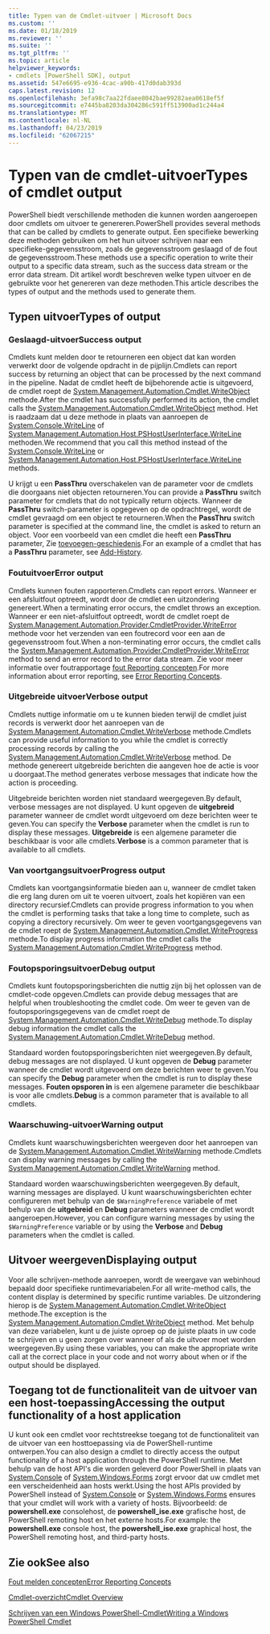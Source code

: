 ```yaml
---
title: Typen van de Cmdlet-uitvoer | Microsoft Docs
ms.custom: ''
ms.date: 01/18/2019
ms.reviewer: ''
ms.suite: ''
ms.tgt_pltfrm: ''
ms.topic: article
helpviewer_keywords:
- cmdlets [PowerShell SDK], output
ms.assetid: 547e6695-e936-4cac-a90b-417d0dab393d
caps.latest.revision: 12
ms.openlocfilehash: 3efa98c7aa22fdaee8042bae99282aea0618ef5f
ms.sourcegitcommit: e7445ba8203da304286c591ff513900ad1c244a4
ms.translationtype: MT
ms.contentlocale: nl-NL
ms.lasthandoff: 04/23/2019
ms.locfileid: "62067215"
---
```

# <a name="types-of-cmdlet-output"></a><span data-ttu-id="538c2-102">Typen van de cmdlet-uitvoer</span><span class="sxs-lookup"><span data-stu-id="538c2-102">Types of cmdlet output</span></span>

<span data-ttu-id="538c2-103">PowerShell biedt verschillende methoden die kunnen worden aangeroepen door cmdlets om uitvoer te genereren.</span><span class="sxs-lookup"><span data-stu-id="538c2-103">PowerShell provides several methods that can be called by cmdlets to generate output.</span></span> <span data-ttu-id="538c2-104">Een specifieke bewerking deze methoden gebruiken om het hun uitvoer schrijven naar een specifieke-gegevensstroom, zoals de gegevensstroom geslaagd of de fout de gegevensstroom.</span><span class="sxs-lookup"><span data-stu-id="538c2-104">These methods use a specific operation to write their output to a specific data stream, such as the success data stream or the error data stream.</span></span> <span data-ttu-id="538c2-105">Dit artikel wordt beschreven welke typen uitvoer en de gebruikte voor het genereren van deze methoden.</span><span class="sxs-lookup"><span data-stu-id="538c2-105">This article describes the types of output and the methods used to generate them.</span></span>

## <a name="types-of-output"></a><span data-ttu-id="538c2-106">Typen uitvoer</span><span class="sxs-lookup"><span data-stu-id="538c2-106">Types of output</span></span>

### <a name="success-output"></a><span data-ttu-id="538c2-107">Geslaagd-uitvoer</span><span class="sxs-lookup"><span data-stu-id="538c2-107">Success output</span></span>

<span data-ttu-id="538c2-108">Cmdlets kunt melden door te retourneren een object dat kan worden verwerkt door de volgende opdracht in de pijplijn.</span><span class="sxs-lookup"><span data-stu-id="538c2-108">Cmdlets can report success by returning an object that can be processed by the next command in the pipeline.</span></span> <span data-ttu-id="538c2-109">Nadat de cmdlet heeft de bijbehorende actie is uitgevoerd, de cmdlet roept de [System.Management.Automation.Cmdlet.WriteObject](/dotnet/api/System.Management.Automation.Cmdlet.WriteObject) methode.</span><span class="sxs-lookup"><span data-stu-id="538c2-109">After the cmdlet has successfully performed its action, the cmdlet calls the [System.Management.Automation.Cmdlet.WriteObject](/dotnet/api/System.Management.Automation.Cmdlet.WriteObject) method.</span></span> <span data-ttu-id="538c2-110">Het is raadzaam dat u deze methode in plaats van aanroepen de [System.Console.WriteLine](/dotnet/api/System.Console.WriteLine) of [System.Management.Automation.Host.PSHostUserInterface.WriteLine](/dotnet/api/System.Management.Automation.Host.PSHostUserInterface.WriteLine) methoden.</span><span class="sxs-lookup"><span data-stu-id="538c2-110">We recommend that you call this method instead of the [System.Console.WriteLine](/dotnet/api/System.Console.WriteLine) or [System.Management.Automation.Host.PSHostUserInterface.WriteLine](/dotnet/api/System.Management.Automation.Host.PSHostUserInterface.WriteLine) methods.</span></span>

<span data-ttu-id="538c2-111">U krijgt u een **PassThru** overschakelen van de parameter voor de cmdlets die doorgaans niet objecten retourneren.</span><span class="sxs-lookup"><span data-stu-id="538c2-111">You can provide a **PassThru** switch parameter for cmdlets that do not typically return objects.</span></span>
<span data-ttu-id="538c2-112">Wanneer de **PassThru** switch-parameter is opgegeven op de opdrachtregel, wordt de cmdlet gevraagd om een object te retourneren.</span><span class="sxs-lookup"><span data-stu-id="538c2-112">When the **PassThru** switch parameter is specified at the command line, the cmdlet is asked to return an object.</span></span> <span data-ttu-id="538c2-113">Voor een voorbeeld van een cmdlet die heeft een **PassThru** parameter, Zie [toevoegen-geschiedenis](/powershell/module/Microsoft.PowerShell.Core/Add-History).</span><span class="sxs-lookup"><span data-stu-id="538c2-113">For an example of a cmdlet that has a **PassThru** parameter, see [Add-History](/powershell/module/Microsoft.PowerShell.Core/Add-History).</span></span>

### <a name="error-output"></a><span data-ttu-id="538c2-114">Foutuitvoer</span><span class="sxs-lookup"><span data-stu-id="538c2-114">Error output</span></span>

<span data-ttu-id="538c2-115">Cmdlets kunnen fouten rapporteren.</span><span class="sxs-lookup"><span data-stu-id="538c2-115">Cmdlets can report errors.</span></span> <span data-ttu-id="538c2-116">Wanneer er een afsluitfout optreedt, wordt door de cmdlet een uitzondering genereert.</span><span class="sxs-lookup"><span data-stu-id="538c2-116">When a terminating error occurs, the cmdlet throws an exception.</span></span> <span data-ttu-id="538c2-117">Wanneer er een niet-afsluitfout optreedt, wordt de cmdlet roept de [System.Management.Automation.Provider.CmdletProvider.WriteError](/dotnet/api/System.Management.Automation.Provider.CmdletProvider.WriteError) methode voor het verzenden van een foutrecord voor een aan de gegevensstroom fout.</span><span class="sxs-lookup"><span data-stu-id="538c2-117">When a non-terminating error occurs, the cmdlet calls the [System.Management.Automation.Provider.CmdletProvider.WriteError](/dotnet/api/System.Management.Automation.Provider.CmdletProvider.WriteError) method to send an error record to the error data stream.</span></span> <span data-ttu-id="538c2-118">Zie voor meer informatie over foutrapportage [fout Reporting concepten](./error-reporting-concepts.md).</span><span class="sxs-lookup"><span data-stu-id="538c2-118">For more information about error reporting, see [Error Reporting Concepts](./error-reporting-concepts.md).</span></span>

### <a name="verbose-output"></a><span data-ttu-id="538c2-119">Uitgebreide uitvoer</span><span class="sxs-lookup"><span data-stu-id="538c2-119">Verbose output</span></span>

<span data-ttu-id="538c2-120">Cmdlets nuttige informatie om u te kunnen bieden terwijl de cmdlet juist records is verwerkt door het aanroepen van de [System.Management.Automation.Cmdlet.WriteVerbose](/dotnet/api/System.Management.Automation.Cmdlet.WriteVerbose) methode.</span><span class="sxs-lookup"><span data-stu-id="538c2-120">Cmdlets can provide useful information to you while the cmdlet is correctly processing records by calling the [System.Management.Automation.Cmdlet.WriteVerbose](/dotnet/api/System.Management.Automation.Cmdlet.WriteVerbose) method.</span></span> <span data-ttu-id="538c2-121">De methode genereert uitgebreide berichten die aangeven hoe de actie is voor u doorgaat.</span><span class="sxs-lookup"><span data-stu-id="538c2-121">The method generates verbose messages that indicate how the action is proceeding.</span></span>

<span data-ttu-id="538c2-122">Uitgebreide berichten worden niet standaard weergegeven.</span><span class="sxs-lookup"><span data-stu-id="538c2-122">By default, verbose messages are not displayed.</span></span> <span data-ttu-id="538c2-123">U kunt opgeven de **uitgebreid** parameter wanneer de cmdlet wordt uitgevoerd om deze berichten weer te geven.</span><span class="sxs-lookup"><span data-stu-id="538c2-123">You can specify the **Verbose** parameter when the cmdlet is run to display these messages.</span></span> <span data-ttu-id="538c2-124">**Uitgebreide** is een algemene parameter die beschikbaar is voor alle cmdlets.</span><span class="sxs-lookup"><span data-stu-id="538c2-124">**Verbose** is a common parameter that is available to all cmdlets.</span></span>

### <a name="progress-output"></a><span data-ttu-id="538c2-125">Van voortgangsuitvoer</span><span class="sxs-lookup"><span data-stu-id="538c2-125">Progress output</span></span>

<span data-ttu-id="538c2-126">Cmdlets kan voortgangsinformatie bieden aan u, wanneer de cmdlet taken die erg lang duren om uit te voeren uitvoert, zoals het kopiëren van een directory recursief.</span><span class="sxs-lookup"><span data-stu-id="538c2-126">Cmdlets can provide progress information to you when the cmdlet is performing tasks that take a long time to complete, such as copying a directory recursively.</span></span> <span data-ttu-id="538c2-127">Om weer te geven voortgangsgegevens van de cmdlet roept de [System.Management.Automation.Cmdlet.WriteProgress](/dotnet/api/System.Management.Automation.Cmdlet.WriteProgress) methode.</span><span class="sxs-lookup"><span data-stu-id="538c2-127">To display progress information the cmdlet calls the [System.Management.Automation.Cmdlet.WriteProgress](/dotnet/api/System.Management.Automation.Cmdlet.WriteProgress) method.</span></span>

### <a name="debug-output"></a><span data-ttu-id="538c2-128">Foutopsporingsuitvoer</span><span class="sxs-lookup"><span data-stu-id="538c2-128">Debug output</span></span>

<span data-ttu-id="538c2-129">Cmdlets kunt foutopsporingsberichten die nuttig zijn bij het oplossen van de cmdlet-code opgeven.</span><span class="sxs-lookup"><span data-stu-id="538c2-129">Cmdlets can provide debug messages that are helpful when troubleshooting the cmdlet code.</span></span> <span data-ttu-id="538c2-130">Om weer te geven van de foutopsporingsgegevens van de cmdlet roept de [System.Management.Automation.Cmdlet.WriteDebug](/dotnet/api/System.Management.Automation.Cmdlet.WriteDebug) methode.</span><span class="sxs-lookup"><span data-stu-id="538c2-130">To display debug information the cmdlet calls the [System.Management.Automation.Cmdlet.WriteDebug](/dotnet/api/System.Management.Automation.Cmdlet.WriteDebug) method.</span></span>

<span data-ttu-id="538c2-131">Standaard worden foutopsporingsberichten niet weergegeven.</span><span class="sxs-lookup"><span data-stu-id="538c2-131">By default, debug messages are not displayed.</span></span> <span data-ttu-id="538c2-132">U kunt opgeven de **Debug** parameter wanneer de cmdlet wordt uitgevoerd om deze berichten weer te geven.</span><span class="sxs-lookup"><span data-stu-id="538c2-132">You can specify the **Debug** parameter when the cmdlet is run to display these messages.</span></span> <span data-ttu-id="538c2-133">**Fouten opsporen in** is een algemene parameter die beschikbaar is voor alle cmdlets.</span><span class="sxs-lookup"><span data-stu-id="538c2-133">**Debug** is a common parameter that is available to all cmdlets.</span></span>

### <a name="warning-output"></a><span data-ttu-id="538c2-134">Waarschuwing-uitvoer</span><span class="sxs-lookup"><span data-stu-id="538c2-134">Warning output</span></span>

<span data-ttu-id="538c2-135">Cmdlets kunt waarschuwingsberichten weergeven door het aanroepen van de [System.Management.Automation.Cmdlet.WriteWarning](/dotnet/api/System.Management.Automation.Cmdlet.WriteWarning) methode.</span><span class="sxs-lookup"><span data-stu-id="538c2-135">Cmdlets can display warning messages by calling the [System.Management.Automation.Cmdlet.WriteWarning](/dotnet/api/System.Management.Automation.Cmdlet.WriteWarning) method.</span></span>

<span data-ttu-id="538c2-136">Standaard worden waarschuwingsberichten weergegeven.</span><span class="sxs-lookup"><span data-stu-id="538c2-136">By default, warning messages are displayed.</span></span> <span data-ttu-id="538c2-137">U kunt waarschuwingsberichten echter configureren met behulp van de `$WarningPreference` variabele of met behulp van de **uitgebreid** en **Debug** parameters wanneer de cmdlet wordt aangeroepen.</span><span class="sxs-lookup"><span data-stu-id="538c2-137">However, you can configure warning messages by using the `$WarningPreference` variable or by using the **Verbose** and **Debug** parameters when the cmdlet is called.</span></span>

## <a name="displaying-output"></a><span data-ttu-id="538c2-138">Uitvoer weergeven</span><span class="sxs-lookup"><span data-stu-id="538c2-138">Displaying output</span></span>

<span data-ttu-id="538c2-139">Voor alle schrijven-methode aanroepen, wordt de weergave van webinhoud bepaald door specifieke runtimevariabelen.</span><span class="sxs-lookup"><span data-stu-id="538c2-139">For all write-method calls, the content display is determined by specific runtime variables.</span></span> <span data-ttu-id="538c2-140">De uitzondering hierop is de [System.Management.Automation.Cmdlet.WriteObject](/dotnet/api/System.Management.Automation.Cmdlet.WriteObject) methode.</span><span class="sxs-lookup"><span data-stu-id="538c2-140">The exception is the [System.Management.Automation.Cmdlet.WriteObject](/dotnet/api/System.Management.Automation.Cmdlet.WriteObject) method.</span></span> <span data-ttu-id="538c2-141">Met behulp van deze variabelen, kunt u de juiste oproep op de juiste plaats in uw code te schrijven en u geen zorgen over wanneer of als de uitvoer moet worden weergegeven.</span><span class="sxs-lookup"><span data-stu-id="538c2-141">By using these variables, you can make the appropriate write call at the correct place in your code and not worry about when or if the output should be displayed.</span></span>

## <a name="accessing-the-output-functionality-of-a-host-application"></a><span data-ttu-id="538c2-142">Toegang tot de functionaliteit van de uitvoer van een host-toepassing</span><span class="sxs-lookup"><span data-stu-id="538c2-142">Accessing the output functionality of a host application</span></span>

<span data-ttu-id="538c2-143">U kunt ook een cmdlet voor rechtstreekse toegang tot de functionaliteit van de uitvoer van een hosttoepassing via de PowerShell-runtime ontwerpen.</span><span class="sxs-lookup"><span data-stu-id="538c2-143">You can also design a cmdlet to directly access the output functionality of a host application through the PowerShell runtime.</span></span> <span data-ttu-id="538c2-144">Met behulp van de host API's die worden geleverd door PowerShell in plaats van [System.Console](/dotnet/api/System.Console) of [System.Windows.Forms](/dotnet/api/System.Windows.Forms) zorgt ervoor dat uw cmdlet met een verscheidenheid aan hosts werkt.</span><span class="sxs-lookup"><span data-stu-id="538c2-144">Using the host APIs provided by PowerShell instead of [System.Console](/dotnet/api/System.Console) or [System.Windows.Forms](/dotnet/api/System.Windows.Forms) ensures that your cmdlet will work with a variety of hosts.</span></span> <span data-ttu-id="538c2-145">Bijvoorbeeld: de **powershell.exe** consolehost, de **powershell_ise.exe** grafische host, de PowerShell remoting host en het externe hosts.</span><span class="sxs-lookup"><span data-stu-id="538c2-145">For example: the **powershell.exe** console host, the **powershell_ise.exe** graphical host, the PowerShell remoting host, and third-party hosts.</span></span>

## <a name="see-also"></a><span data-ttu-id="538c2-146">Zie ook</span><span class="sxs-lookup"><span data-stu-id="538c2-146">See also</span></span>

[<span data-ttu-id="538c2-147">Fout melden concepten</span><span class="sxs-lookup"><span data-stu-id="538c2-147">Error Reporting Concepts</span></span>](./error-reporting-concepts.md)

[<span data-ttu-id="538c2-148">Cmdlet-overzicht</span><span class="sxs-lookup"><span data-stu-id="538c2-148">Cmdlet Overview</span></span>](./cmdlet-overview.md)

[<span data-ttu-id="538c2-149">Schrijven van een Windows PowerShell-Cmdlet</span><span class="sxs-lookup"><span data-stu-id="538c2-149">Writing a Windows PowerShell Cmdlet</span></span>](./writing-a-windows-powershell-cmdlet.md)